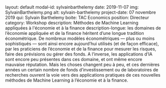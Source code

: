 layout: default
modal-id: sylvainbarthelemy
date: 2019-11-07
img: SylvainBarthelemy.png
alt: sylvain-barthelemy
project-date: 07 novembre 2019
qui: Sylvain Barthelemy
boite: TAC Economics
position: Directeur <br>
category: Workshop
description: Méthodes de Machine Learning appliquées à l'économie et à la finance
description-longue: les domaines de l’économie appliquée et de la finance héritent d’une longue tradition économétrique. De nombreux modèles économétriques — plus ou moins sophistiqués — sont ainsi encore aujourd’hui utilisés (et de façon efficace), par les praticiens de l’économie et de la finance pour mesurer les risques, faire des prévisions ou gérer des fonds. A l’inverse, les applications d’IA sont encore peu présentes dans ces domaine, et ont même encore mauvaise réputation. Mais les choses changent peu à peu, et ces dernières années un certain nombre de fonds d’investissement ou de laboratoires de recherches ouvrent la voie vers des applications pratiques de ces nouvelles méthodes de Machine Learning à l’économie et à la finance.
